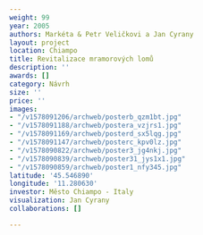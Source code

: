 ```yaml
---
weight: 99
year: 2005
authors: Markéta & Petr Veličkovi a Jan Cyrany
layout: project
location: Chiampo
title: Revitalizace mramorových lomů
description: ''
awards: []
category: Návrh
size: ''
price: ''
images:
- "/v1578091206/archweb/posterb_qzm1bt.jpg"
- "/v1578091188/archweb/postera_vzjrs1.jpg"
- "/v1578091169/archweb/posterd_sx5lqg.jpg"
- "/v1578091147/archweb/posterc_kpv0lz.jpg"
- "/v1578090822/archweb/poster3_jg4nkj.jpg"
- "/v1578090839/archweb/poster31_jys1x1.jpg"
- "/v1578090859/archweb/poster1_nfy345.jpg"
latitude: '45.546890'
longitude: '11.280630'
investor: Město Chiampo - Italy
visualization: Jan Cyrany
collaborations: []

---
```

